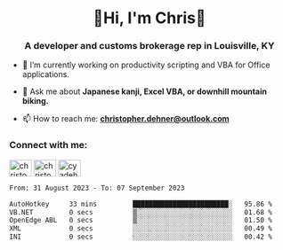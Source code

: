 <div class="main">
<h1 align="center">🌟Hi, I'm Chris🌟</h1>
<h3 align="center">A developer and customs brokerage rep in Louisville, KY</h3>

- 🔭 I’m currently working on productivity scripting and VBA for Office applications.

- 💬 Ask me about **Japanese kanji, Excel VBA, or downhill mountain biking.**

- 📫 How to reach me: **christopher.dehner@outlook.com**

<h3 align="left">Connect with me:</h3>
<p align="left">
<a href="https://linkedin.com/in/christopherdehnerii" target="blank"><img align="center" src="https://cdn.jsdelivr.net/npm/simple-icons@3.0.1/icons/linkedin.svg" alt="christopherdehnerii" height="30" width="40" /></a>
<a href="https://fb.com/christopherdehnerii" target="blank"><img align="center" src="https://cdn.jsdelivr.net/npm/simple-icons@3.0.1/icons/facebook.svg" alt="christopherdehnerii" height="30" width="40" /></a>
<a href="https://instagram.com/cyadehn" target="blank"><img align="center" src="https://cdn.jsdelivr.net/npm/simple-icons@3.0.1/icons/instagram.svg" alt="cyadehn" height="30" width="40" /></a>
</p>

<!--START_SECTION:waka-->

```txt
From: 31 August 2023 - To: 07 September 2023

AutoHotkey     33 mins         ████████████████████████░   95.86 %
VB.NET         0 secs          ▒░░░░░░░░░░░░░░░░░░░░░░░░   01.68 %
OpenEdge ABL   0 secs          ▒░░░░░░░░░░░░░░░░░░░░░░░░   01.50 %
XML            0 secs          ░░░░░░░░░░░░░░░░░░░░░░░░░   00.49 %
INI            0 secs          ░░░░░░░░░░░░░░░░░░░░░░░░░   00.42 %
```

<!--END_SECTION:waka-->

